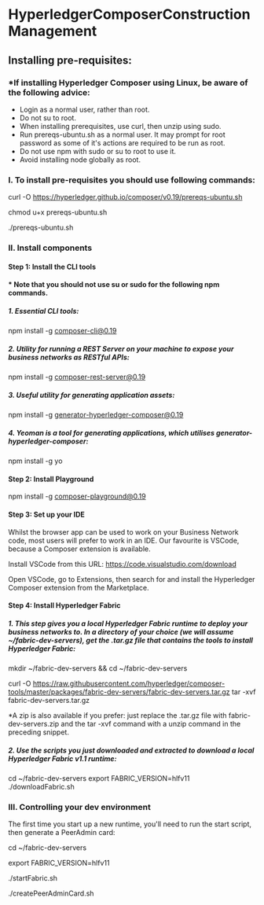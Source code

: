 # HyperledgerComposerConstructionManagement

## Installing pre-requisites:

### *If installing Hyperledger Composer using Linux, be aware of the following advice:
- Login as a normal user, rather than root.
- Do not su to root.
- When installing prerequisites, use curl, then unzip using sudo.
- Run prereqs-ubuntu.sh as a normal user. It may prompt for root password as some of it's actions are required to be run as root.
- Do not use npm with sudo or su to root to use it.
- Avoid installing node globally as root.

### I. To install pre-requisites you should use following commands:

curl -O https://hyperledger.github.io/composer/v0.19/prereqs-ubuntu.sh

chmod u+x prereqs-ubuntu.sh

./prereqs-ubuntu.sh

### II. Install components

#### Step 1: Install the CLI tools 

#### * Note that you should not use su or sudo for the following npm commands.

##### 1. Essential CLI tools:

npm install -g composer-cli@0.19

##### 2. Utility for running a REST Server on your machine to expose your business networks as RESTful APIs:

npm install -g composer-rest-server@0.19

##### 3. Useful utility for generating application assets:

npm install -g generator-hyperledger-composer@0.19

##### 4. Yeoman is a tool for generating applications, which utilises generator-hyperledger-composer:

npm install -g yo

#### Step 2: Install Playground

npm install -g composer-playground@0.19

#### Step 3: Set up your IDE

Whilst the browser app can be used to work on your Business Network code, most users will prefer to work in an IDE. Our favourite is VSCode, because a Composer extension is available.

Install VSCode from this URL: https://code.visualstudio.com/download

Open VSCode, go to Extensions, then search for and install the Hyperledger Composer extension from the Marketplace.

#### Step 4: Install Hyperledger Fabric

##### 1. This step gives you a local Hyperledger Fabric runtime to deploy your business networks to. In a directory of your choice (we will assume ~/fabric-dev-servers), get the .tar.gz file that contains the tools to install Hyperledger Fabric:

mkdir ~/fabric-dev-servers && cd ~/fabric-dev-servers

curl -O https://raw.githubusercontent.com/hyperledger/composer-tools/master/packages/fabric-dev-servers/fabric-dev-servers.tar.gz
tar -xvf fabric-dev-servers.tar.gz

*A zip is also available if you prefer: just replace the .tar.gz file with fabric-dev-servers.zip and the tar -xvf command with a unzip command in the preceding snippet.

##### 2. Use the scripts you just downloaded and extracted to download a local Hyperledger Fabric v1.1 runtime:

cd ~/fabric-dev-servers
export FABRIC_VERSION=hlfv11
./downloadFabric.sh

### III. Controlling your dev environment

The first time you start up a new runtime, you'll need to run the start script, then generate a PeerAdmin card:

cd ~/fabric-dev-servers

export FABRIC_VERSION=hlfv11

./startFabric.sh

./createPeerAdminCard.sh







